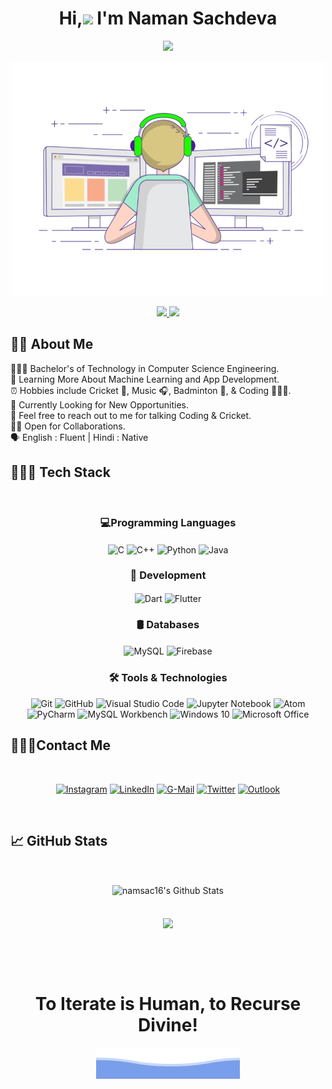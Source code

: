 <h1 align="center">
    Hi,<img src="https://media.giphy.com/media/hvRJCLFzcasrR4ia7z/giphy.gif" width="30px"> I'm Naman Sachdeva
</h1>

<p align="center">
  <a href="https://github.com/DenverCoder1/readme-typing-svg"><img src="https://readme-typing-svg.herokuapp.com/?lines=Software%20Development%20Engineering%20Junior;Flutter%20App%20Developer;Machine%20Learning%20Enthusiast;Always%20Learning%20New%20Things&center=true&width=500&height=75&color=#00FECA&vCenter=true">
  </a>
</p>

<p align="center" ><img src="GIFs/coding-freak.gif" width="500"></p>

<p align="center">
  <a href="https://github.com/namsac16"><img src = "https://img.shields.io/github/followers/namsac16?label=Follow&style=social">
  </a>
  <a><img src = "https://visitor-badge.glitch.me/badge?page_id=namsac16"> 
  </a>
</p>

<h2>
👦🏻 About Me
</h2>

👨🏻‍🎓 Bachelor's of Technology in Computer Science Engineering.<br>
🌱 Learning More About Machine Learning and App Development.<br>
⏰ Hobbies include Cricket 🏏, Music 🎧, Badminton 🏸, & Coding 👩🏻‍💻.<br>
🔭 Currently Looking for New Opportunities.<br>
📧 Feel free to reach out to me for talking Coding & Cricket.<br>
🤝🏻 Open for Collaborations.<br>
🗣  English : Fluent | Hindi : Native
<br>

<h2>👩🏻‍💻 Tech Stack</h2>
<br>
<h3 align="center">💻Programming Languages</h3>

<p align="center">
  <img align="center" alt="C" src="https://img.shields.io/badge/c-%2300599C.svg?style=for-the-badge&logo=c&logoColor=white"/>
  <img align="center" alt="C++" src="https://img.shields.io/badge/c++-%2300599C.svg?style=for-the-badge&logo=c%2B%2B&logoColor=white"/>
  <img align="center" alt="Python" src="https://img.shields.io/badge/python-%2314354C.svg?style=for-the-badge&logo=python&logoColor=white"/>
  <img align="center" alt="Java" src="https://img.shields.io/badge/java-006177.svg?style=for-the-badge&logo=java&logoColor=white"/>
</p>

<h3 align="center">📱 Development</h3>

<p align="center">
  <img align="center" alt="Dart" src="https://img.shields.io/badge/dart-03589C.svg?style=for-the-badge&logo=dart&logoColor=white"/>
  <img align="center" alt="Flutter" src="https://img.shields.io/badge/flutter-54C5F8.svg?style=for-the-badge&logo=flutter&logoColor=white"/>
</p>

<h3 align="center">🛢 Databases</h3>

<p align="center">
  <img align="center" alt="MySQL" src="https://img.shields.io/badge/mysql-%2300f.svg?style=for-the-badge&logo=mysql&logoColor=white"/>
  <img align="center" alt="Firebase" src="https://img.shields.io/badge/firebase-ffca28?style=for-the-badge&logo=firebase&logoColor=black"/>
</p>

<h3 align="center">🛠 Tools & Technologies</h3>
<p align="center">
  <img alt="Git" src="https://img.shields.io/badge/git-%23F05033.svg?style=for-the-badge&logo=git&logoColor=white"/>
  <img alt="GitHub" src="https://img.shields.io/badge/github-%23121011.svg?style=for-the-badge&logo=github&logoColor=white"/>
  <img alt="Visual Studio Code" src="https://img.shields.io/badge/VS Code-0078d7.svg?style=for-the-badge&logo=visual-studio-code&logoColor=white"/>
  <img alt="Jupyter Notebook" src="https://img.shields.io/badge/Jupyter-F37626.svg?&style=for-the-badge&logo=Jupyter&logoColor=white"/>
  <img alt="Atom" src="https://img.shields.io/badge/Atom-66595C?style=for-the-badge&logo=Atom&logoColor=white"/>
  <img alt="PyCharm" src="https://img.shields.io/badge/pycharm-143?style=for-the-badge&logo=pycharm&logoColor=black&color=black&labelColor=green"/>
  <img alt="MySQL Workbench" src="https://img.shields.io/badge/MySQL Workbench-23547C?style=for-the-badge&logo=mysql&logoColor=white" />
  <img alt="Windows 10" src="https://img.shields.io/badge/Windows-0078D6?style=for-the-badge&logo=windows&logoColor=white" />
  <img alt="Microsoft Office" src="https://img.shields.io/badge/Microsoft_Office-D83B01?style=for-the-badge&logo=microsoft-office&logoColor=white"/>
</p>

<h2>🙋🏻‍♂️Contact Me</h2>
<br>
<p align="center">
  <a href="https://www.instagram.com/namsac16/" align="center"><img alt="Instagram" src="https://img.shields.io/badge/Instagram-%23E4405F.svg?style=for-the-badge&logo=Instagram&logoColor=white"/></a>
  <a href="https://www.linkedin.com/in/naman-sachdeva-9151b5208/" align="center"><img alt="LinkedIn" src="https://img.shields.io/badge/linkedin-%230077B5.svg?style=for-the-badge&logo=linkedin&logoColor=white"/></a>
  <a href="mailto:namansachdeva160201@gmail.com" align="center"><img alt="G-Mail" src="https://img.shields.io/badge/Gmail-D14836?style=for-the-badge&logo=gmail&logoColor=white" /></a>
  <a href="https://twitter.com/Naman1602" align="center"><img alt="Twitter" src="https://img.shields.io/badge/Twitter-%231DA1F2.svg?style=for-the-badge&logo=Twitter&logoColor=white"/></a>
  <a href="mailto:NAMAN.SACHDEVA@msitjanakpuri.co.in" align="center"><img alt="Outlook" src="https://img.shields.io/badge/Outlook-0078D4?style=for-the-badge&logo=microsoft-outlook&logoColor=white" /></a>

</p>
<br>

<h2>📈 GitHub Stats</h2>
<br>
<p align="center">
  <img align="center" src="https://github-readme-stats.vercel.app/api?username=namsac16&include_all_commits=true&count_private=true&show_icons=true&line_height=20&title_color=7A7ADB&icon_color=2234AE&text_color=D3D3D3&bg_color=0,000000,130F40" alt="namsac16's Github Stats">
  <br><br><br>
  <img align="center" src="https://github-readme-stats.vercel.app/api/top-langs/?username=namsac16&include_all_commits=true&count_private=true&show_icons=true&line_height=20&title_color=7A7ADB&icon_color=2234AE&text_color=D3D3D3&bg_color=0,000000,130F40" />
</p>
<br><br><br>

<h1 align="center"> To Iterate is Human, to Recurse Divine!</h1>

<p align="center" ><img src="GIFs/bottom_header.svg"></p>
